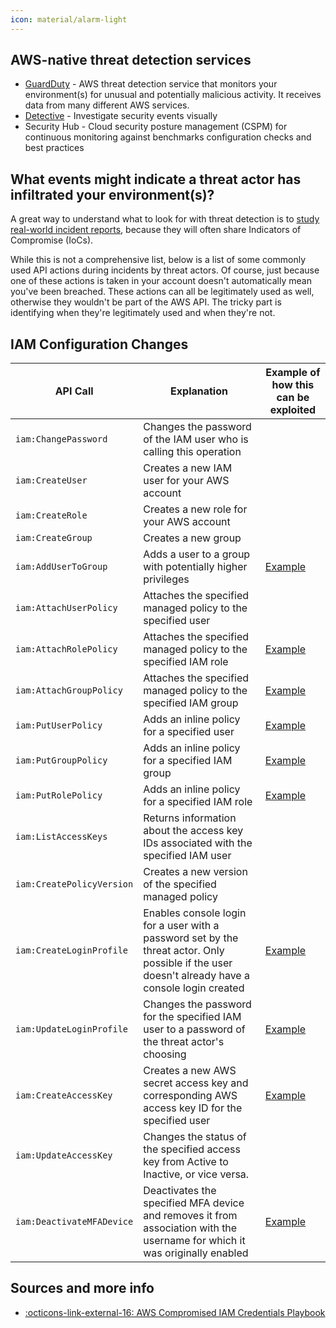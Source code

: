 ```yaml
---
icon: material/alarm-light
---
```


## AWS-native threat detection services

- [GuardDuty](/aws/threat-detection/guard-duty/) - AWS threat detection service that monitors your environment(s) for unusual and potentially malicious activity. It receives data from many different AWS services.
- [Detective](/aws/threat-detection/detective/) - Investigate security events visually
- Security Hub - Cloud security posture management (CSPM) for continuous monitoring against benchmarks configuration checks and best practices

## What events might indicate a threat actor has infiltrated your environment(s)?

A great way to understand what to look for with threat detection is to [study real-world incident reports](/aws/incident-response/real-world-case-studies/), because they will often share Indicators of Compromise (IoCs).

While this is not a comprehensive list, below is a list of some commonly used API actions during incidents by threat actors. Of course, just because one of these actions is taken in your account doesn't automatically mean you've been breached. These actions can all be legitimately used as well, otherwise they wouldn't be part of the AWS API. The tricky part is identifying when they're legitimately used and when they're not.

## IAM Configuration Changes

| API Call    | Explanation                          | Example of how this can be exploited |
| ----------- | ------------------------------------ | ------------------------------------ |
| `iam:ChangePassword`       | Changes the password of the IAM user who is calling this operation | |
| `iam:CreateUser`       | Creates a new IAM user for your AWS account | |
| `iam:CreateRole`    | Creates a new role for your AWS account | |
| `iam:CreateGroup`     | Creates a new group | |
| `iam:AddUserToGroup` | Adds a user to a group with potentially higher privileges | [Example](/aws/security-assessments/pentesting-red-teaming/privilege-escalation/iam-privilege-escalation/#iamaddusertogroup) |
| `iam:AttachUserPolicy` | Attaches the specified managed policy to the specified user | |
| `iam:AttachRolePolicy` | Attaches the specified managed policy to the specified IAM role | [Example](/aws/security-assessments/pentesting-red-teaming/privilege-escalation/iam-privilege-escalation/#iamattachrolepolicy) |
| `iam:AttachGroupPolicy` | Attaches the specified managed policy to the specified IAM group | [Example](/aws/security-assessments/pentesting-red-teaming/privilege-escalation/iam-privilege-escalation/#iamattachuserpolicy) |
| `iam:PutUserPolicy` | Adds an inline policy for a specified user | [Example](aws/security-assessments/pentesting-red-teaming/privilege-escalation/iam-privilege-escalation/#iamputuserpolicy) |
| `iam:PutGroupPolicy` | Adds an inline policy for a specified IAM group | [Example](/aws/security-assessments/pentesting-red-teaming/privilege-escalation/iam-privilege-escalation/) |
| `iam:PutRolePolicy` | Adds an inline policy for a specified IAM role | [Example](/aws/security-assessments/pentesting-red-teaming/privilege-escalation/iam-privilege-escalation/#iamputrolepolicy) |
| `iam:ListAccessKeys` | Returns information about the access key IDs associated with the specified IAM user | |
| `iam:CreatePolicyVersion` | Creates a new version of the specified managed policy | |
| `iam:CreateLoginProfile` | Enables console login for a user with a password set by the threat actor. Only possible if the user doesn't already have a console login created | [Example](/aws/security-assessments/pentesting-red-teaming/privilege-escalation/iam-privilege-escalation/#iamcreateloginprofile) |
| `iam:UpdateLoginProfile` | Changes the password for the specified IAM user to a password of the threat actor's choosing | [Example](/aws/security-assessments/pentesting-red-teaming/privilege-escalation/iam-privilege-escalation/#iamupdateloginprofile) |
| `iam:CreateAccessKey` | Creates a new AWS secret access key and corresponding AWS access key ID for the specified user | [Example](/aws/security-assessments/pentesting-red-teaming/privilege-escalation/iam-privilege-escalation/) |
| `iam:UpdateAccessKey` | Changes the status of the specified access key from Active to Inactive, or vice versa. | |
| `iam:DeactivateMFADevice` | Deactivates the specified MFA device and removes it from association with the username for which it was originally enabled | [Example](/aws/security-assessments/pentesting-red-teaming/privilege-escalation/iam-privilege-escalation/#iamdeactivatemfadevice) |

## Sources and more info

- [:octicons-link-external-16: AWS Compromised IAM Credentials Playbook](https://github.com/aws-samples/aws-customer-playbook-framework/blob/main/docs/Compromised_IAM_Credentials.md)
